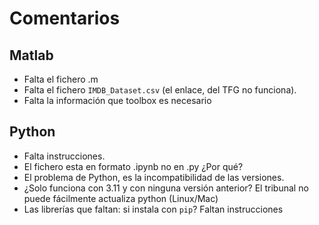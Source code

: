 # Comentarios


## Matlab

-   Falta el fichero .m
-   Falta el fichero `IMDB_Dataset.csv` (el enlace, del TFG no funciona).
-   Falta la información que toolbox es necesario


## Python

-   Falta instrucciones.
-   El fichero esta en formato .ipynb no en .py ¿Por qué?
-   El problema de Python, es la incompatibilidad de las versiones.
-   ¿Solo funciona con 3.11 y con ninguna versión anterior? El tribunal no puede fácilmente actualiza python (Linux/Mac)
-   Las librerías que faltan: si instala con `pip`? Faltan instrucciones